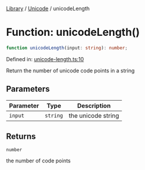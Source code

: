 <!-- markdownlint-disable -->
<!-- cspell: disable -->
[Library](../index.md) / [Unicode](./index.md) / unicodeLength

# Function: unicodeLength()

```ts
function unicodeLength(input: string): number;
```

Defined in: [unicode-length.ts:10](https://github.com/technobuddha/library/blob/main/src/unicode-length.ts#L10)

Return the number of unicode code points in a string

## Parameters

| Parameter | Type | Description |
| ------ | ------ | ------ |
| `input` | `string` | the unicode string |

## Returns

`number`

the number of code points

